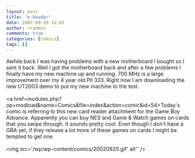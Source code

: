 ```yaml
---
layout: post
title: "e-Reader"
date: 2002-09-20 12:05
author: rcadmin
comments: true
categories: [Comics]
tags: []
---
```

Awhile back I was having problems with a new motherboard I bought so I sent it back. Well I got the motherboard back and after a few problems I finally have my new machine up and running. 700 MHz is a large improvement over my 4 year old PII 333. Right now I am downloading the new UT2003 demo to put my new machine to the test. 
<br />
<br />
<a href=modules.php?op=modload&name=Comics&file=index&action=comic&id=54>Today's comic</a> is referring to this new card reader attachment for the Game Boy Advance. Apparently you can buy NES and Game & Watch games on cards that you swipe through. It sounds pretty cool. Even though I don't have a GBA yet, if they release a lot more of these games on cards I might be tempted to get one.<br /><br /><!--more--><img src='/wp/wp-content/comics/20020920.gif' alt'' />
